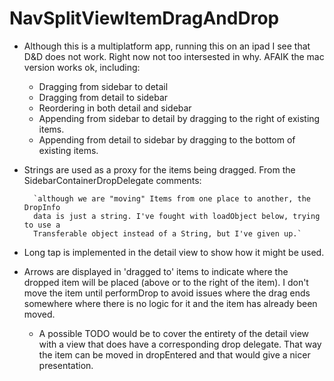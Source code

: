 #  NavSplitViewItemDragAndDrop

- Although this is a multiplatform app, running this on an ipad I see that D&D does not work. Right now not too intersested in why. AFAIK the mac version works ok, including:
	- Dragging from sidebar to detail
	- Dragging from detail to sidebar
	- Reordering in both detail and sidebar
	- Appending from sidebar to detail by dragging to the right of existing items.
	- Appending from detail to sidebar by dragging to the bottom of existing items.

- Strings are used as a proxy for the items being dragged. From the SidebarContainerDropDelegate comments:

		`although we are "moving" Items from one place to another, the DropInfo
		data is just a string. I've fought with loadObject below, trying to use a
		Transferable object instead of a String, but I've given up.`

- Long tap is implemented in the detail view to show how it might be used. 

- Arrows are displayed in 'dragged to' items to indicate where the dropped item will be placed (above or to the right of the item). I don't move the item until performDrop to avoid issues where the drag ends somewhere where there is no logic for it and the item has already been moved. 

	- A possible TODO would be to cover the entirety of the detail view with a view that does have a corresponding drop delegate. That way the item can be moved in dropEntered and that would give a nicer presentation. 
	









